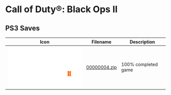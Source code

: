 # Call of Duty®: Black Ops II

## PS3 Saves

| Icon | Filename | Description |
|------|----------|-------------|
| ![Call of Duty®: Black Ops II](ICON0.PNG) | [00000004.zip](00000004.zip) | 100% completed game |
